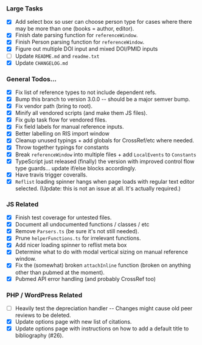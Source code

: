 ### Large Tasks
- [x] Add select box so user can choose person type for cases where there may be more than one (books = author, editor).
- [x] Finish date parsing function for `referenceWindow`.
- [x] Finish Person parsing function for `referenceWindow`.
- [x] Figure out multiple DOI input and mixed DOI/PMID inputs
- [ ] Update `README.md` and `readme.txt`
- [x] Update `CHANGELOG.md`

### General Todos...
- [x] Fix list of reference types to not include dependent refs.
- [x] Bump this branch to version 3.0.0 -- should be a major semver bump.
- [x] Fix vendor path (bring to root).
- [x] Minify all vendored scripts (and make them JS files).
- [x] Fix gulp task flow for vendored files.
- [x] Fix field labels for manual reference inputs.
- [x] Better labelling on RIS import window
- [x] Cleanup unused typings + add globals for CrossRef/etc where needed.
- [x] Throw together typings for constants
- [x] Break `referenceWindow` into multiple files + add `LocalEvents` to `Constants`
- [x] TypeScript just released (finally) the version with improved control flow type guards... update if/else blocks accordingly.
- [x] Have travis trigger coveralls.
- [x] `Reflist` loading spinner hangs when page loads with regular text editor selected. (Update: this is not an issue at all. It's actually required.)

### JS Related
- [x] Finish test coverage for untested files.
- [x] Document all undocumented functions / classes / etc
- [x] Remove `Parsers.ts` (be sure it's not still needed).
- [x] Prune `helperFunctions.ts` for irrelevant functions.
- [x] Add nicer loading spinner to reflist meta box
- [x] Determine what to do with modal vertical sizing on manual reference window.
- [x] Fix the (somewhat) broken `attachInline` function (broken on anything other than pubmed at the moment).
- [x] Pubmed API error handling (and probably CrossRef too)

### PHP / WordPress Related
- [ ] Heavily test the depreciation handler -- Changes might cause old peer reviews to be deleted.
- [x] Update options page with new list of citations.
- [x] Update options page with instructions on how to add a default title to bibliography (#26).

